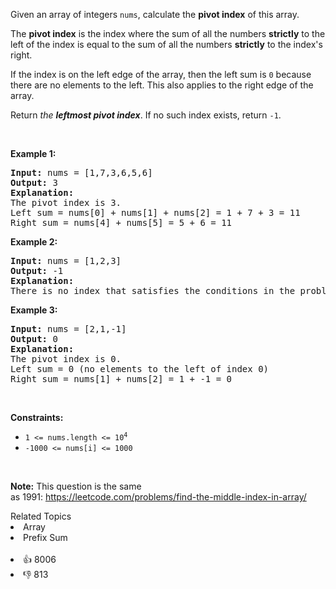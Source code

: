 <p>Given an array of integers <code>nums</code>, calculate the <strong>pivot index</strong> of this array.</p>

<p>The <strong>pivot index</strong> is the index where the sum of all the numbers <strong>strictly</strong> to the left of the index is equal to the sum of all the numbers <strong>strictly</strong> to the index's right.</p>

<p>If the index is on the left edge of the array, then the left sum is <code>0</code> because there are no elements to the left. This also applies to the right edge of the array.</p>

<p>Return <em>the <strong>leftmost pivot index</strong></em>. If no such index exists, return <code>-1</code>.</p>

<p>&nbsp;</p> 
<p><strong class="example">Example 1:</strong></p>

<pre>
<strong>Input:</strong> nums = [1,7,3,6,5,6]
<strong>Output:</strong> 3
<strong>Explanation:</strong>
The pivot index is 3.
Left sum = nums[0] + nums[1] + nums[2] = 1 + 7 + 3 = 11
Right sum = nums[4] + nums[5] = 5 + 6 = 11
</pre>

<p><strong class="example">Example 2:</strong></p>

<pre>
<strong>Input:</strong> nums = [1,2,3]
<strong>Output:</strong> -1
<strong>Explanation:</strong>
There is no index that satisfies the conditions in the problem statement.</pre>

<p><strong class="example">Example 3:</strong></p>

<pre>
<strong>Input:</strong> nums = [2,1,-1]
<strong>Output:</strong> 0
<strong>Explanation:</strong>
The pivot index is 0.
Left sum = 0 (no elements to the left of index 0)
Right sum = nums[1] + nums[2] = 1 + -1 = 0
</pre>

<p>&nbsp;</p> 
<p><strong>Constraints:</strong></p>

<ul> 
 <li><code>1 &lt;= nums.length &lt;= 10<sup>4</sup></code></li> 
 <li><code>-1000 &lt;= nums[i] &lt;= 1000</code></li> 
</ul>

<p>&nbsp;</p> 
<p><strong>Note:</strong> This question is the same as&nbsp;1991:&nbsp;<a href="https://leetcode.com/problems/find-the-middle-index-in-array/" target="_blank">https://leetcode.com/problems/find-the-middle-index-in-array/</a></p>

<div><div>Related Topics</div><div><li>Array</li><li>Prefix Sum</li></div></div><br><div><li>👍 8006</li><li>👎 813</li></div>